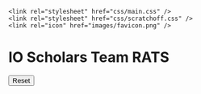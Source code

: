 <!DOCTYPE html>
<html lang="en">
  <head>
    <meta charset="utf-8" />
    <meta http-equiv="x-ua-compatible" content="ie=edge" />
    <meta name="viewport" content="width=device-width, initial-scale=1" />
      <script src="js/scratchoff.js"></script>

    <link rel="stylesheet" href="css/main.css" />
    <link rel="stylesheet" href="css/scratchoff.css" />
    <link rel="icon" href="images/favicon.png" />
<title>IO Scholars Team RATS</title>
      
  </head>

  <body>
        <div id="main">
        
<h1>IO Scholars Team RATS</h1>

<div><canvas id="maincanvas"></canvas></div>

<div><input id="resetbutton" type="button" value="Reset"></input></div>
    
    
</div>
  </body>
</html>


